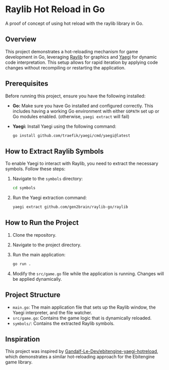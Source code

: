 # Raylib Hot Reload in Go

A proof of concept of using hot reload with the raylib library in Go.

## Overview

This project demonstrates a hot-reloading mechanism for game development in Go, leveraging [Raylib](https://github.com/gen2brain/raylib-go) for graphics and [Yaegi](https://github.com/traefik/yaegi) for dynamic code interpretation. This setup allows for rapid iteration by applying code changes without recompiling or restarting the application.

## Prerequisites

Before running this project, ensure you have the following installed:

- **Go:** Make sure you have Go installed and configured correctly. This includes having a working Go environment with either `GOPATH` set up or Go modules enabled. (otherwise, `yaegi extract` will fail)
- **Yaegi:** Install Yaegi using the following command:

    ```bash
    go install github.com/traefik/yaegi/cmd/yaegi@latest
    ```

## How to Extract Raylib Symbols

To enable Yaegi to interact with Raylib, you need to extract the necessary symbols. Follow these steps:

1. Navigate to the `symbols` directory:

    ```bash
    cd symbols
    ```

2. Run the Yaegi extraction command:

    ```bash
    yaegi extract github.com/gen2brain/raylib-go/raylib
    ```

## How to Run the Project

1. Clone the repository.
2. Navigate to the project directory.
3. Run the main application:

    ```bash
    go run .
    ```

4. Modify the `src/game.go` file while the application is running. Changes will be applied dynamically.

## Project Structure

- `main.go`: The main application file that sets up the Raylib window, the Yaegi interpreter, and the file watcher.
- `src/game.go`: Contains the game logic that is dynamically reloaded.
- `symbols/`: Contains the extracted Raylib symbols.

## Inspiration

This project was inspired by [Gandalf-Le-Dev/ebitengine-yaegi-hotreload](https://github.com/Gandalf-Le-Dev/ebitengine-yaegi-hotreload), which demonstrates a similar hot-reloading approach for the Ebitengine game library.
